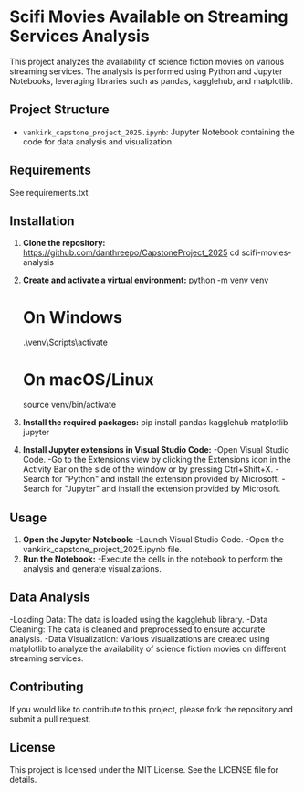 # Scifi Movies Available on Streaming Services Analysis

This project analyzes the availability of science fiction movies on various streaming services. The analysis is performed using Python and Jupyter Notebooks, leveraging libraries such as pandas, kagglehub, and matplotlib.

## Project Structure

- `vankirk_capstone_project_2025.ipynb`: Jupyter Notebook containing the code for data analysis and visualization.

## Requirements

See requirements.txt

## Installation

1. **Clone the repository:**
   https://github.com/danthreepo/CapstoneProject_2025
   cd scifi-movies-analysis

2. **Create and activate a virtual environment:**
    python -m venv venv
    # On Windows
    .\venv\Scripts\activate
    # On macOS/Linux
    source venv/bin/activate

3. **Install the required packages:**
    pip install pandas kagglehub matplotlib jupyter

4. **Install Jupyter extensions in Visual Studio Code:**
    -Open Visual Studio Code.
    -Go to the Extensions view by clicking the Extensions icon in the Activity Bar on the side of the window or by pressing Ctrl+Shift+X.
    -Search for "Python" and install the extension provided by Microsoft.
    -Search for "Jupyter" and install the extension provided by Microsoft.

## Usage
1. **Open the Jupyter Notebook:**
    -Launch Visual Studio Code.
    -Open the vankirk_capstone_project_2025.ipynb file.
2. **Run the Notebook:**
    -Execute the cells in the notebook to perform the analysis and generate visualizations.

## Data Analysis
-Loading Data: The data is loaded using the kagglehub library.
-Data Cleaning: The data is cleaned and preprocessed to ensure accurate analysis.
-Data Visualization: Various visualizations are created using matplotlib to analyze the availability of science fiction movies on different streaming services.

## Contributing
If you would like to contribute to this project, please fork the repository and submit a pull request.

## License
This project is licensed under the MIT License. See the LICENSE file for details.